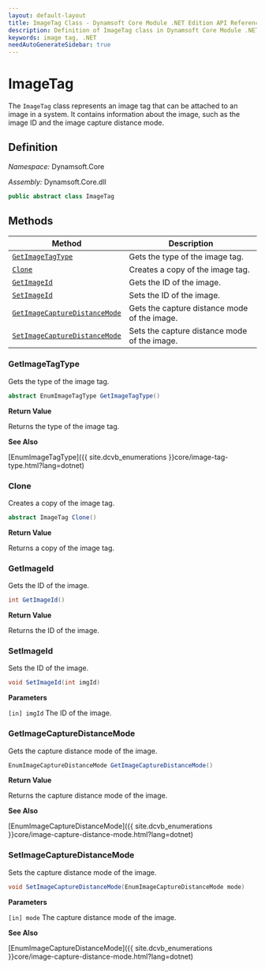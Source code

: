 ```yaml
---
layout: default-layout
title: ImageTag Class - Dynamsoft Core Module .NET Edition API Reference
description: Definition of ImageTag class in Dynamsoft Core Module .NET Edition.
keywords: image tag, .NET
needAutoGenerateSidebar: true
---
```


# ImageTag

The `ImageTag` class represents an image tag that can be attached to an image in a system. It contains information about the image, such as the image ID and the image capture distance mode.

## Definition

*Namespace:* Dynamsoft.Core

*Assembly:* Dynamsoft.Core.dll

```csharp
public abstract class ImageTag 
```

## Methods

| Method               | Description |
|----------------------|-------------|
| [`GetImageTagType`](#getimagetagtype) | Gets the type of the image tag. |
| [`Clone`](#clone) | Creates a copy of the image tag. |
| [`GetImageId`](#getimageid) | Gets the ID of the image. |
| [`SetImageId`](#setimageid) | Sets the ID of the image. |
| [`GetImageCaptureDistanceMode`](#getimagecapturedistancemode) | Gets the capture distance mode of the image. |
| [`SetImageCaptureDistanceMode`](#setimagecapturedistancemode) | Sets the capture distance mode of the image. |

### GetImageTagType

Gets the type of the image tag.

```csharp
abstract EnumImageTagType GetImageTagType()
```

**Return Value**

Returns the type of the image tag.

**See Also**

[EnumImageTagType]({{ site.dcvb_enumerations }}core/image-tag-type.html?lang=dotnet)

### Clone

Creates a copy of the image tag.

```csharp
abstract ImageTag Clone()
```

**Return Value**

Returns a copy of the image tag.

### GetImageId

Gets the ID of the image.

```csharp
int GetImageId()
```

**Return Value**

Returns the ID of the image.

### SetImageId

Sets the ID of the image.

```csharp
void SetImageId(int imgId)
```

**Parameters**

`[in] imgId` The ID of the image.

### GetImageCaptureDistanceMode

Gets the capture distance mode of the image.

```csharp
EnumImageCaptureDistanceMode GetImageCaptureDistanceMode()
```

**Return Value**

Returns the capture distance mode of the image.

**See Also**

[EnumImageCaptureDistanceMode]({{ site.dcvb_enumerations }}core/image-capture-distance-mode.html?lang=dotnet)

### SetImageCaptureDistanceMode

Sets the capture distance mode of the image.

```csharp
void SetImageCaptureDistanceMode(EnumImageCaptureDistanceMode mode)
```

**Parameters**

`[in] mode` The capture distance mode of the image.

**See Also**

[EnumImageCaptureDistanceMode]({{ site.dcvb_enumerations }}core/image-capture-distance-mode.html?lang=dotnet)
